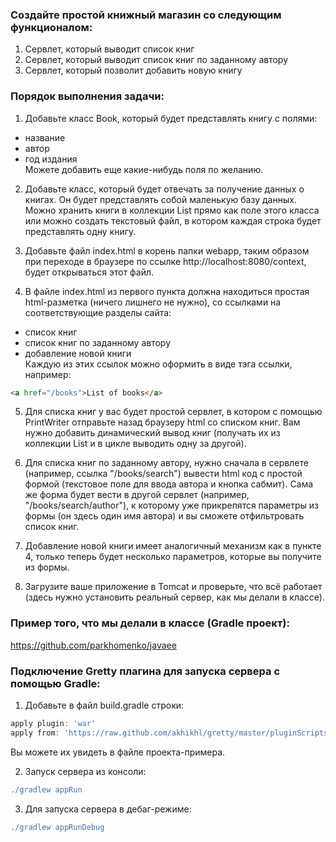 ### Создайте простой книжный магазин со следующим функционалом:
1. Сервлет, который выводит список книг
2. Сервлет, который выводит список книг по заданному автору
3. Сервлет, который позволит добавить новую книгу

### Порядок выполнения задачи:
1. Добавьте класс Book, который будет представлять книгу с полями:
  * название
  * автор
  * год издания  
    Можете добавить еще какие-нибудь поля по желанию.
2. Добавьте класс, который будет отвечать за получение данных о книгах. Он будет представлять собой маленькую базу данных.
Можно хранить книги в коллекции List прямо как поле этого класса или можно создать текстовый файл,
в котором каждая строка будет представлять одну книгу.


3. Добавьте файл index.html в корень папки webapp, таким образом при переходе в браузере по ссылке http://localhost:8080/context, будет открываться этот файл.


4. В файле index.html из первого пункта должна находиться простая html-разметка (ничего лишнего не нужно), со ссылками на соответствующие разделы сайта:
 * список книг
 * список книг по заданному автору
 * добавление новой книги  
Каждую из этих ссылок можно оформить в виде тэга ссылки, например:
```html
<a href="/books">List of books</a>
```
5. Для списка книг у вас будет простой сервлет, в котором с помощью PrintWriter отправьте назад браузеру html со списком книг.
Вам нужно добавить динамический вывод книг (получать их из коллекции List и в цикле выводить одну за другой).


6. Для списка книг по заданному автору, нужно сначала в сервлете (например, ссылка "/books/search") вывести html код с простой формой
(текстовое поле для ввода автора и кнопка сабмит). Сама же форма будет вести в другой сервлет (например, "/books/search/author"),
к которому уже прикрепятся параметры из формы (он здесь один имя автора) и вы сможете отфильтровать список книг.


7. Добавление новой книги имеет аналогичный механизм как в пункте 4, только теперь будет несколько параметров, которые вы получите из формы.


8. Загрузите ваше приложение в Tomcat и проверьте, что всё работает (здесь нужно установить реальный сервер, как мы делали в классе).


### Пример того, что мы делали в классе (Gradle проект):
https://github.com/parkhomenko/javaee

### Подключение Gretty плагина для запуска сервера с помощью Gradle:
1. Добавьте в файл build.gradle строки:
```groovy
apply plugin: 'war'
apply from: 'https://raw.github.com/akhikhl/gretty/master/pluginScripts/gretty.plugin'
```
Вы можете их увидеть в файле проекта-примера.


2. Запуск сервера из консоли:
```groovy
./gradlew appRun
```


3. Для запуска сервера в дебаг-режиме:
```groovy
./gradlew appRunDebug
```

